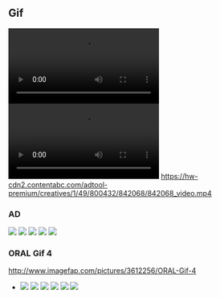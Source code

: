 ## Gif
![](https://hw-cdn2.contentabc.com/adtool-premium/creatives/1/49/800432/842068/842068_video.webm)
![](https://hw-cdn2.contentabc.com/adtool-premium/creatives/1/49/800432/842068/842068_video.mp4)
https://hw-cdn2.contentabc.com/adtool-premium/creatives/1/49/800432/842068/842068_video.mp4
### AD
![](http://cdn.tsyndicate.com/images/5/5/4b8c56bb046f834672fd160cc98404075afb83.gif)
![](https://static.exosrv.com/library/426227/368bf146c461ce26f53be31048a7f53f631be45c.gif)
![](http://cdn.tsyndicate.com/images/f/2/8d682f0d377f6aaf098599a42a2cb5a1353a61.gif)
![](http://cdn.tsyndicate.com/images/7/5/a6ed97f6ffb1377faa00b34ceeda50e28b8e98.gif)
![](http://x.imagefapusercontent.com/u/captain01/7423175/1254085333/Pee_619_13.gif)
### ORAL Gif 4
http://www.imagefap.com/pictures/3612256/ORAL-Gif-4
- ![](http://x.imagefapusercontent.com/u/szh70/3612256/215487295/1344724422710.gif)
![](http://x.imagefapusercontent.com/u/szh70/3612256/139734298/1344720159246.gif)
![](http://x.imagefapusercontent.com/u/szh70/3612256/1928708407/1344792844244.gif)
![](http://x.imagefapusercontent.com/u/szh70/3612256/17733924/1343886299100.gif)
![](http://x.imagefapusercontent.com/u/szh70/3612256/884907959/1344623296214.gif)
![](https://vz-cdn.trafficjunky.net/uploaded_content/creative/101/495/708/1/1014957081.gif)
